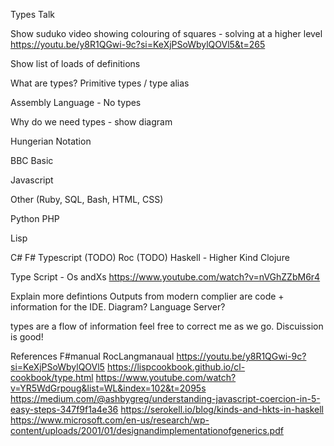 Types Talk

Show suduko video showing colouring of squares - solving at a higher level
https://youtu.be/y8R1QGwi-9c?si=KeXjPSoWbylQOVl5&t=265

Show list of loads of definitions

What are types?  Primitive types / type alias


Assembly Language - No types

Why do we need types - show diagram

Hungerian Notation

BBC Basic

Javascript

Other (Ruby, SQL, Bash, HTML, CSS)

Python
PHP

Lisp

C#
F# 
Typescript   (TODO)
Roc   (TODO)
Haskell - Higher Kind
Clojure


Type Script - Os andXs
https://www.youtube.com/watch?v=nVGhZZbM6r4


Explain more defintions
Outputs from modern complier are code + information for the IDE.  Diagram? Language Server?

types are a flow of information
feel free to correct me as we go.  Discuission is good!


References
F#manual
RocLangmanaual
https://youtu.be/y8R1QGwi-9c?si=KeXjPSoWbylQOVl5
https://lispcookbook.github.io/cl-cookbook/type.html
https://www.youtube.com/watch?v=YR5WdGrpoug&list=WL&index=102&t=2095s
https://medium.com/@ashbygreg/understanding-javascript-coercion-in-5-easy-steps-347f9f1a4e36
https://serokell.io/blog/kinds-and-hkts-in-haskell
https://www.microsoft.com/en-us/research/wp-content/uploads/2001/01/designandimplementationofgenerics.pdf